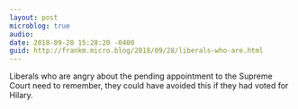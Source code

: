 ```yaml
---
layout: post
microblog: true
audio: 
date: 2018-09-28 15:28:20 -0400
guid: http://frankm.micro.blog/2018/09/28/liberals-who-are.html
---
```

Liberals who are angry about the pending appointment to the Supreme Court need to remember, they could have avoided this if they had voted for Hilary. 

